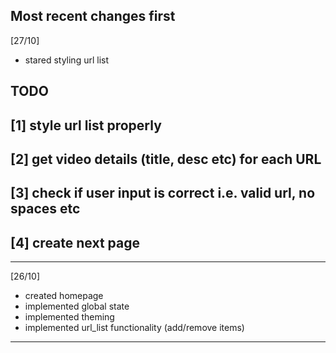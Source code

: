Most recent changes first
---------------------------------------------------------------------

[27/10]

- stared styling url list 

## TODO
## [1] style url list properly 
## [2] get video details (title, desc etc) for each URL
## [3] check if user input is correct i.e. valid url, no spaces etc
## [4] create next page
---------------------------------------------------------------------

[26/10]

- created homepage
- implemented global state
- implemented theming
- implemented url_list functionality (add/remove items)

---------------------------------------------------------------------
